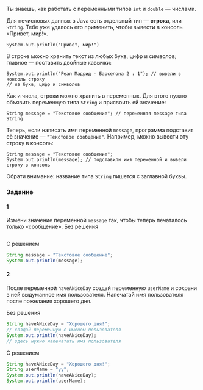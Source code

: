 Ты знаешь, как работать с переменными типов `int` и `double` — числами.

Для нечисловых данных в Java есть отдельный тип — **строка**, или `String`. Тебе уже удалось его применить, чтобы вывести в консоль «Привет, мир!».

```
System.out.println("Привет, мир!") 
```

В строке можно хранить текст из любых букв, цифр и символов; главное — поставить двойные кавычки:

```
System.out.println("Реал Мадрид - Барселона 2 : 1"); // вывели в консоль строку 
// из букв, цифр и символов 
```

Как и числа, строки можно хранить в переменных. Для этого нужно объявить переменную типа `String` и присвоить ей значение:

```
String message = "Текстовое сообщение"; // переменная message типа String 
```

Теперь, если написать имя переменной `message`, программа подставит её значение — `"Текстовое сообщение"`. Например, можно вывести эту строку в консоль:

```
String message = "Текстовое сообщение"; 
System.out.println(message); // подставили имя переменной и вывели строку в консоль 
```

Обрати внимание: название типа `String` пишется с заглавной буквы.

### Задание
#### 1
Измени значение переменной `message` так, чтобы теперь печаталось только «сообщение».
Без решения
```Java

```

С решением
```Java
String message = "Текстовое сообщение"; 
System.out.println(message);
```

#### 2
После переменной `haveANiceDay` создай переменную `userName` и сохрани в ней выдуманное имя пользователя.
Напечатай имя пользователя после пожелания хорошего дня.

Без решения
```Java
String haveANiceDay = "Хорошего дня!"; 
// создай переменную с именем пользователя
System.out.println(haveANiceDay);
// здесь нужно напечатать имя пользователя
```

С решением
```Java
String haveANiceDay = "Хорошего дня!"; 
String userName = "уу";
System.out.println(haveANiceDay);
System.out.println(userName);
```